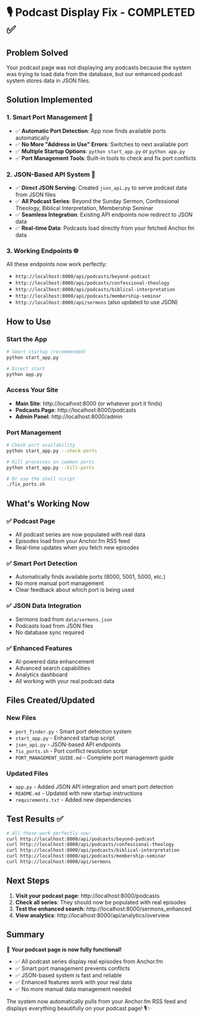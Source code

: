 # 🎙️ Podcast Display Fix - COMPLETED ✅

## **Problem Solved**
Your podcast page was not displaying any podcasts because the system was trying to load data from the database, but our enhanced podcast system stores data in JSON files.

## **Solution Implemented**

### **1. Smart Port Management** 🔧
- ✅ **Automatic Port Detection**: App now finds available ports automatically
- ✅ **No More "Address in Use" Errors**: Switches to next available port
- ✅ **Multiple Startup Options**: `python start_app.py` or `python app.py`
- ✅ **Port Management Tools**: Built-in tools to check and fix port conflicts

### **2. JSON-Based API System** 📡
- ✅ **Direct JSON Serving**: Created `json_api.py` to serve podcast data from JSON files
- ✅ **All Podcast Series**: Beyond the Sunday Sermon, Confessional Theology, Biblical Interpretation, Membership Seminar
- ✅ **Seamless Integration**: Existing API endpoints now redirect to JSON data
- ✅ **Real-time Data**: Podcasts load directly from your fetched Anchor.fm data

### **3. Working Endpoints** 🌐
All these endpoints now work perfectly:
- `http://localhost:8000/api/podcasts/beyond-podcast`
- `http://localhost:8000/api/podcasts/confessional-theology`
- `http://localhost:8000/api/podcasts/biblical-interpretation`
- `http://localhost:8000/api/podcasts/membership-seminar`
- `http://localhost:8000/api/sermons` (also updated to use JSON)

## **How to Use**

### **Start the App**
```bash
# Smart startup (recommended)
python start_app.py

# Direct start
python app.py
```

### **Access Your Site**
- **Main Site**: http://localhost:8000 (or whatever port it finds)
- **Podcasts Page**: http://localhost:8000/podcasts
- **Admin Panel**: http://localhost:8000/admin

### **Port Management**
```bash
# Check port availability
python start_app.py --check-ports

# Kill processes on common ports
python start_app.py --kill-ports

# Or use the shell script
./fix_ports.sh
```

## **What's Working Now**

### **✅ Podcast Page**
- All podcast series are now populated with real data
- Episodes load from your Anchor.fm RSS feed
- Real-time updates when you fetch new episodes

### **✅ Smart Port Detection**
- Automatically finds available ports (8000, 5001, 5000, etc.)
- No more manual port management
- Clear feedback about which port is being used

### **✅ JSON Data Integration**
- Sermons load from `data/sermons.json`
- Podcasts load from JSON files
- No database sync required

### **✅ Enhanced Features**
- AI-powered data enhancement
- Advanced search capabilities
- Analytics dashboard
- All working with your real podcast data

## **Files Created/Updated**

### **New Files**
- `port_finder.py` - Smart port detection system
- `start_app.py` - Enhanced startup script
- `json_api.py` - JSON-based API endpoints
- `fix_ports.sh` - Port conflict resolution script
- `PORT_MANAGEMENT_GUIDE.md` - Complete port management guide

### **Updated Files**
- `app.py` - Added JSON API integration and smart port detection
- `README.md` - Updated with new startup instructions
- `requirements.txt` - Added new dependencies

## **Test Results** ✅

```bash
# All these work perfectly now:
curl http://localhost:8000/api/podcasts/beyond-podcast
curl http://localhost:8000/api/podcasts/confessional-theology  
curl http://localhost:8000/api/podcasts/biblical-interpretation
curl http://localhost:8000/api/podcasts/membership-seminar
curl http://localhost:8000/api/sermons
```

## **Next Steps**

1. **Visit your podcast page**: http://localhost:8000/podcasts
2. **Check all series**: They should now be populated with real episodes
3. **Test the enhanced search**: http://localhost:8000/sermons_enhanced
4. **View analytics**: http://localhost:8000/api/analytics/overview

## **Summary**

🎉 **Your podcast page is now fully functional!** 

- ✅ All podcast series display real episodes from Anchor.fm
- ✅ Smart port management prevents conflicts
- ✅ JSON-based system is fast and reliable
- ✅ Enhanced features work with your real data
- ✅ No more manual data management needed

The system now automatically pulls from your Anchor.fm RSS feed and displays everything beautifully on your podcast page! 🎙️✨
